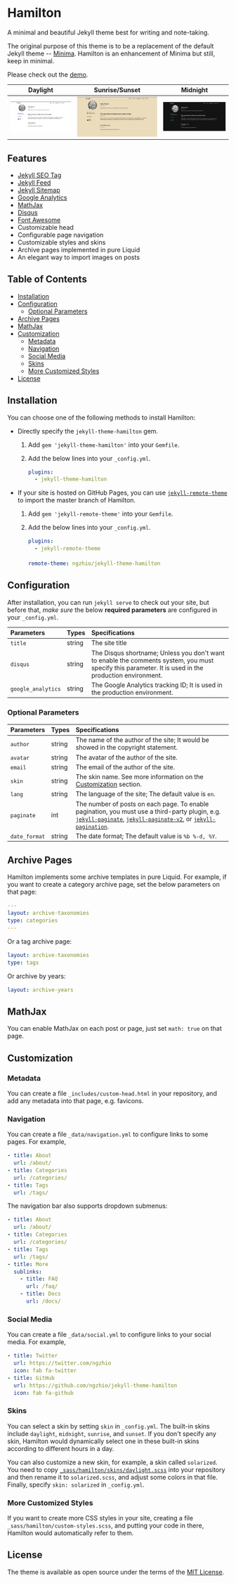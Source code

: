 # Hamilton <!-- omit in toc -->

A minimal and beautiful Jekyll theme best for writing and note-taking.

The original purpose of this theme is to be a replacement of the default Jekyll theme -- [Minima](https://github.com/jekyll/minima). Hamilton is an enhancement of Minima but still, keep in minimal.

Please check out the [demo](https://ngzhio.github.io/jekyll-theme-hamilton/).

| Daylight | Sunrise/Sunset | Midnight |
| --- | --- | --- |
| ![screenshot](screenshot.png) | ![screenshot](screenshot-sunrise.png) | ![screenshot](screenshot-midnight.png)

## Features <!-- omit in toc -->

- [Jekyll SEO Tag](https://github.com/jekyll/jekyll-seo-tag)
- [Jekyll Feed](https://github.com/jekyll/jekyll-feed)
- [Jekyll Sitemap](https://github.com/jekyll/jekyll-sitemap)
- [Google Analytics](https://analytics.google.com/)
- [MathJax](https://www.mathjax.org/)
- [Disqus](https://disqus.com/)
- [Font Awesome](https://fontawesome.com/)
- Customizable head
- Configurable page navigation
- Customizable styles and skins
- Archive pages implemented in pure Liquid
- An elegant way to import images on posts

## Table of Contents <!-- omit in toc -->

- [Installation](#installation)
- [Configuration](#configuration)
  - [Optional Parameters](#optional-parameters)
- [Archive Pages](#archive-pages)
- [MathJax](#mathjax)
- [Customization](#customization)
  - [Metadata](#metadata)
  - [Navigation](#navigation)
  - [Social Media](#social-media)
  - [Skins](#skins)
  - [More Customized Styles](#more-customized-styles)
- [License](#license)

## Installation

You can choose one of the following methods to install Hamilton:

- Directly specify the `jekyll-theme-hamilton` gem.

    1. Add `gem 'jekyll-theme-hamilton'` into your `Gemfile`.
    2. Add the below lines into your `_config.yml`.

        ```yml
        plugins:
          - jekyll-theme-hamilton
        ```

- If your site is hosted on GitHub Pages, you can use [`jekyll-remote-theme`](https://github.com/benbalter/jekyll-remote-theme) to import the master branch of Hamilton.

    1. Add `gem 'jekyll-remote-theme'` into your `Gemfile`.
    2. Add the below lines into your `_config.yml`.

        ```yml
        plugins:
          - jekyll-remote-theme

        remote-theme: ngzhio/jekyll-theme-hamilton
        ```

## Configuration

After installation, you can run `jekyll serve` to check out your site, but before that, *make sure* the below **required parameters** are configured in your `_config.yml`.

| Parameters | Types | Specifications |
|:---------- |:----- |:-------------- |
| `title`    | string | The site title |
| `disqus`   | string | The Disqus shortname; Unless you don't want to enable the comments system, you must specify this parameter. It is used in the production environment. |
| `google_analytics` | string | The Google Analytics tracking ID; It is used in the production environment. |

### Optional Parameters

| Parameters | Types | Specifications |
|:---------- |:----- |:-------------- |
| `author`   | string | The name of the author of the site; It would be showed in the copyright statement. |
| `avatar`   | string | The avatar of the author of the site. |
| `email`    | string | The email of the author of the site. |
| `skin`     | string | The skin name. See more information on the [Customization](#customization) section. |
| `lang`     | string | The language of the site; The default value is `en`. |
| `paginate` | int    | The number of posts on each page. To enable pagination, you must use a third-party plugin, e.g. [`jekyll-paginate`](https://github.com/jekyll/jekyll-paginate), [`jekyll-paginate-v2`](https://github.com/sverrirs/jekyll-paginate-v2), or [`jekyll-pagination`](https://github.com/prometheus-ev/jekyll-pagination). |
| `date_format` | string | The date format; The default value is `%b %-d, %Y`. |

## Archive Pages

Hamilton implements some archive templates in pure Liquid. For example, if you want to create a category archive page, set the below parameters on that page:

```yml
---
layout: archive-taxonomies
type: categories
---
```

Or a tag archive page:

```yml
layout: archive-taxonomies
type: tags
```

Or archive by years:

```yml
layout: archive-years
```

## MathJax

You can enable MathJax on each post or page, just set `math: true` on that page.

## Customization

### Metadata

You can create a file `_includes/custom-head.html` in your repository, and add any metadata into that page, e.g. favicons.

### Navigation

You can create a file `_data/navigation.yml` to configure links to some pages. For example,

```yml
- title: About
  url: /about/
- title: Categories
  url: /categories/
- title: Tags
  url: /tags/
```

The navigation bar also supports dropdown submenus:

```yml
- title: About
  url: /about/
- title: Categories
  url: /categories/
- title: Tags
  url: /tags/
- title: More
  sublinks:
    - title: FAQ
      url: /faq/
    - title: Docs
      url: /docs/
```

### Social Media

You can create a file `_data/social.yml` to configure links to your social media. For example,

```yml
- title: Twitter
  url: https://twitter.com/ngzhio
  icon: fab fa-twitter
- title: GitHub
  url: https://github.com/ngzhio/jekyll-theme-hamilton
  icon: fab fa-github
```

### Skins

You can select a skin by setting `skin` in `_config.yml`. The built-in skins include `daylight`, `midnight`, `sunrise`, and `sunset`. If you don't specify any skin, Hamilton would dynamically select one in these built-in skins according to different hours in a day.

You can also customize a new skin, for example, a skin called `solarized`. You need to copy [`_sass/hamilton/skins/daylight.scss`](_sass/hamilton/skins/daylight.scss) into your repository and then rename it to `solarized.scss`, and adjust some colors in that file. Finally, specify `skin: solarized` in `_config.yml`.

### More Customized Styles

If you want to create more CSS styles in your site, creating a file `_sass/hamilton/custom-styles.scss`, and putting your code in there, Hamilton would automatically refer to them.

## License

The theme is available as open source under the terms of the [MIT License](LICENSE.txt).
